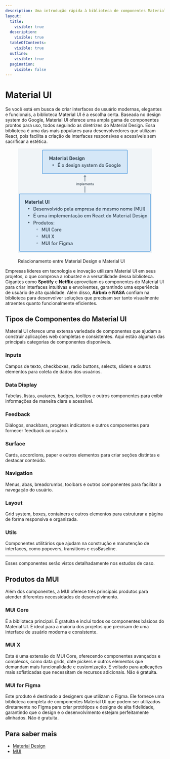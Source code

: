 ```yaml
---
description: Uma introdução rápida à biblioteca de componentes Material UI.
layout:
  title:
    visible: true
  description:
    visible: true
  tableOfContents:
    visible: true
  outline:
    visible: true
  pagination:
    visible: false
---
```


# Material UI

Se você está em busca de criar interfaces de usuário modernas, elegantes e funcionais, a biblioteca Material UI é a escolha certa. Baseada no design system do Google, Material UI oferece uma ampla gama de componentes prontos para uso, todos seguindo as diretrizes do Material Design. Essa biblioteca é uma das mais populares para desenvolvedores que utilizam React, pois facilita a criação de interfaces responsivas e acessíveis sem sacrificar a estética.

<figure><img src="../.gitbook/assets/image (34).png" alt=""><figcaption><p>Relacionamento entre Material Design e Material UI</p></figcaption></figure>

Empresas líderes em tecnologia e inovação utilizam Material UI em seus projetos, o que comprova a robustez e a versatilidade dessa biblioteca. Gigantes como **Spotify** e **Netflix** aproveitam os componentes do Material UI para criar interfaces intuitivas e envolventes, garantindo uma experiência de usuário de alta qualidade. Além disso, **Airbnb** e **NASA** confiam na biblioteca para desenvolver soluções que precisam ser tanto visualmente atraentes quanto funcionalmente eficientes.

## Tipos de Componentes do Material UI

Material UI oferece uma extensa variedade de componentes que ajudam a construir aplicações web completas e consistentes. Aqui estão algumas das principais categorias de componentes disponíveis.

### **Inputs**

&#x20;Campos de texto, checkboxes, radio buttons, selects, sliders e outros elementos para coleta de dados dos usuários.

### **Data Display**

Tabelas, listas, avatares, badges, tooltips e outros componentes para exibir informações de maneira clara e acessível.

### **Feedback**

Diálogos, snackbars, progress indicators e outros componentes para fornecer feedback ao usuário.

### **Surface**

Cards, accordions, paper e outros elementos para criar seções distintas e destacar conteúdo.

### **Navigation**

Menus, abas, breadcrumbs, toolbars e outros componentes para facilitar a navegação do usuário.

### **Layout**

Grid system, boxes, containers e outros elementos para estruturar a página de forma responsiva e organizada.

### **Utils**

Componentes utilitários que ajudam na construção e manutenção de interfaces, como popovers, transitions e cssBaseline.

***

Esses componentes serão vistos detalhadamente nos estudos de caso.

## Produtos da MUI

Além dos componentes, a MUI oferece três principais produtos para atender diferentes necessidades de desenvolvimento.

### **MUI Core**

É a biblioteca principal. É gratuita e inclui todos os componentes básicos do Material UI. É ideal para a maioria dos projetos que precisam de uma interface de usuário moderna e consistente.

### **MUI X**

Esta é uma extensão do MUI Core, oferecendo componentes avançados e complexos, como data grids, date pickers e outros elementos que demandam mais funcionalidade e customização. É voltado para aplicações mais sofisticadas que necessitam de recursos adicionais. Não é gratuita.

### **MUI for Figma**

Este produto é destinado a designers que utilizam o Figma. Ele fornece uma biblioteca completa de componentes Material UI que podem ser utilizados diretamente no Figma para criar protótipos e designs de alta fidelidade, garantindo que o design e o desenvolvimento estejam perfeitamente alinhados. Não é gratuita.

## Para saber mais

* [Material Design](https://m3.material.io/)
* [MUI](https://mui.com/)
